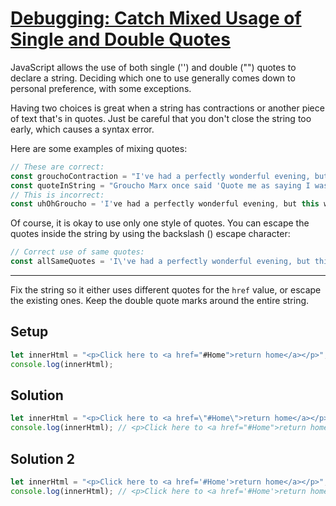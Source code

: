 # [Debugging: Catch Mixed Usage of Single and Double Quotes](https://learn.freecodecamp.org/javascript-algorithms-and-data-structures/debugging/catch-mixed-usage-of-single-and-double-quotes)

JavaScript allows the use of both single ('') and double ("") quotes to declare a string. Deciding which one to use generally comes down to personal preference, with some exceptions.

Having two choices is great when a string has contractions or another piece of text that's in quotes. Just be careful that you don't close the string too early, which causes a syntax error.

Here are some examples of mixing quotes:

```js
// These are correct:
const grouchoContraction = "I've had a perfectly wonderful evening, but this wasn't it.";
const quoteInString = "Groucho Marx once said 'Quote me as saying I was mis-quoted.'";
// This is incorrect:
const uhOhGroucho = 'I've had a perfectly wonderful evening, but this wasn't it.';
```

Of course, it is okay to use only one style of quotes. You can escape the quotes inside the string by using the backslash (\) escape character:

```js
// Correct use of same quotes:
const allSameQuotes = 'I\'ve had a perfectly wonderful evening, but this wasn\'t it.';
```

---

Fix the string so it either uses different quotes for the `href` value, or escape the existing ones. Keep the double quote marks around the entire string.

## Setup
```js
let innerHtml = "<p>Click here to <a href="#Home">return home</a></p>";
console.log(innerHtml);
```

## Solution
```js
let innerHtml = "<p>Click here to <a href=\"#Home\">return home</a></p>";
console.log(innerHtml); // <p>Click here to <a href="#Home">return home</a></p>
```

## Solution 2
```js
let innerHtml = "<p>Click here to <a href='#Home'>return home</a></p>";
console.log(innerHtml); // <p>Click here to <a href='#Home'>return home</a></p>
```